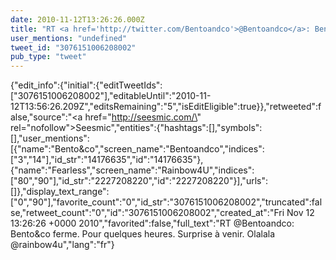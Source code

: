 ```yaml
---
date: 2010-11-12T13:26:26.000Z
title: "RT <a href='http://twitter.com/Bentoandco'>@Bentoandco</a>: Bento&co ferme. Pour quelques heures. Surprise à venir. Olalala <a href='http://twitter.com/rainbow4u'>@rainbow4u</a>″"
user_mentions: "undefined"
tweet_id: "3076151006208002"
pub_type: "tweet"
---
```

{"edit_info":{"initial":{"editTweetIds":["3076151006208002"],"editableUntil":"2010-11-12T13:56:26.209Z","editsRemaining":"5","isEditEligible":true}},"retweeted":false,"source":"<a href=\"http://seesmic.com/\" rel=\"nofollow\">Seesmic</a>","entities":{"hashtags":[],"symbols":[],"user_mentions":[{"name":"Bento&co","screen_name":"Bentoandco","indices":["3","14"],"id_str":"14176635","id":"14176635"},{"name":"Fearless","screen_name":"Rainbow4U","indices":["80","90"],"id_str":"2227208220","id":"2227208220"}],"urls":[]},"display_text_range":["0","90"],"favorite_count":"0","id_str":"3076151006208002","truncated":false,"retweet_count":"0","id":"3076151006208002","created_at":"Fri Nov 12 13:26:26 +0000 2010","favorited":false,"full_text":"RT @Bentoandco: Bento&co ferme. Pour quelques heures. Surprise à venir. Olalala @rainbow4u","lang":"fr"}
